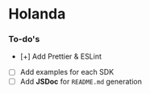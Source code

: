 # Holanda

### To-do's

- [+] Add Prettier & ESLint
- [ ] Add examples for each SDK
- [ ] Add **JSDoc** for `README.md` generation
